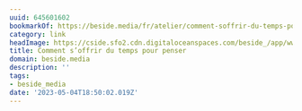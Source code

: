 ```yaml
---
uuid: 645601602
bookmarkOf: https://beside.media/fr/atelier/comment-soffrir-du-temps-pour-penser/
category: link
headImage: https://cside.sfo2.cdn.digitaloceanspaces.com/beside_/app/www/2023/03/BESIDE_THINKWEEK_FEATURE.jpg
title: Comment s’offrir du temps pour penser
domain: beside.media
description: ''
tags:
- beside_media
date: '2023-05-04T18:50:02.019Z'
---
```



